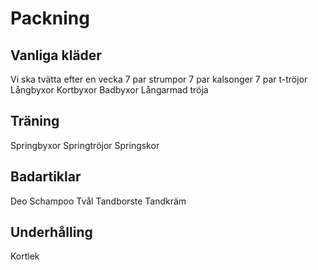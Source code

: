 # Packning

## Vanliga kläder
Vi ska tvätta efter en vecka
7 par strumpor
7 par kalsonger
7 par t-tröjor
Långbyxor
Kortbyxor
Badbyxor
Långarmad tröja

## Träning
Springbyxor
Springtröjor
Springskor

## Badartiklar
Deo
Schampoo
Tvål
Tandborste
Tandkräm

## Underhålling
Kortlek


